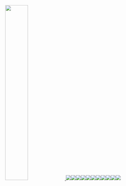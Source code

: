 <a href="https://github.com/anuraghazra/github-readme-stats">
    <img src="https://github-readme-stats.vercel.app/api/top-langs/?username=junia3&layout=donut&show_icons=true&theme=material-palenight&hide_border=true&bg_color=20232a&icon_color=58A6FF&text_color=fff&title_color=58A6FF&count_private=true&exclude_repo=Face-Transfer-Application" width=38% />
</a>
<img src="https://img.shields.io/badge/HTML-E34F26?style=flat-square&amp;logo=HTML5&amp;logoColor=white&amp;"/><img src="https://img.shields.io/badge/CSS-1572B6?style=flat-square&amp;logo=CSS3&amp;logoColor=white&amp;"/><img src="https://img.shields.io/badge/JavaScript-F7DF1E?style=flat-square&amp;logo=JavaScript&amp;logoColor=white&amp;"/><img src="https://img.shields.io/badge/JQuery-0769AD?style=flat-square&amp;logo=JQuery&amp;logoColor=white&amp;"/><img src="https://img.shields.io/badge/TypeScript-3178C6?style=flat-square&amp;logo=TypeScript&amp;logoColor=white&amp;"/><img src="https://img.shields.io/badge/React.js-61DAFB?style=flat-square&amp;logo=React&amp;logoColor=white&amp;"/><img src="https://img.shields.io/badge/React Native-61DAFB?style=flat-square&amp;logo=React&amp;logoColor=white&amp;"/><img src="https://img.shields.io/badge/Next.js-000000?style=flat-square&amp;logo=Next.js&amp;logoColor=white&amp;"/><img src="https://img.shields.io/badge/PhotoShop-31A8FF?style=flat-square&amp;logo=Adobe Photoshop&amp;logoColor=white&amp;"/><img src="https://img.shields.io/badge/Illustrator-FF9A00?style=flat-square&amp;logo=Adobe Illustrator&amp;logoColor=white&amp;"/><img src="https://img.shields.io/badge/XD-FF61F6?style=flat-square&amp;logo=Adobe XD&amp;logoColor=white&amp;"\/>
